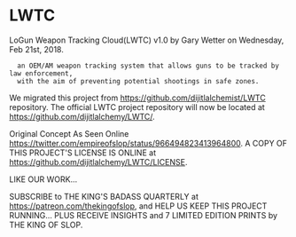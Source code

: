 # LWTC
LoGun Weapon Tracking Cloud(LWTC) v1.0 by Gary Wetter on Wednesday, Feb 21st, 2018.

      an OEM/AM weapon tracking system that allows guns to be tracked by law enforcement,
      with the aim of preventing potential shootings in safe zones.

We migrated this project from https://github.com/dijitlalchemist/LWTC repository. The official LWTC project repository will now be located at https://github.com/dijitlalchemy/LWTC/.


Original Concept As Seen Online https://twitter.com/empireofslop/status/966494823413964800.
A COPY OF THIS PROJECT'S LICENSE IS ONLINE at https://github.com/dijitlalchemy/LWTC/LICENSE.

LIKE OUR WORK...

SUBSCRIBE to THE KING'S BADASS QUARTERLY at https://patreon.com/thekingofslop, and HELP US KEEP THIS PROJECT RUNNING... PLUS RECEIVE INSIGHTS and 7 LIMITED EDITION PRINTS by THE KING OF SLOP. 
